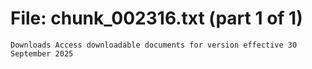 ﻿# File: chunk_002316.txt (part 1 of 1)
```
Downloads Access downloadable documents for version effective 30 September 2025
```

